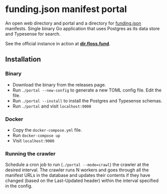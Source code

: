 # funding.json manifest portal

An open web directory and portal and a directory for [funding.json](https://fundingjson.org) manifests. Single binary Go application that uses Postgres as its data store and Typesense for search.

See the official instance in action at **[dir.floss.fund](https://dir.floss.fund)**.

## Installation

### Binary
- Download the binary from the releases page.
- Run `./portal --new-config` to generate a new TOML config file. Edit the file.
- Run `./portal --install` to install the Postgres and Typesense schemas.
- Run `./portal` and visit `localhost:9000`

### Docker
- Copy the `docker-compose.yml` file.
- Run `docker-compose up`
- Visit `localhost:9000`

### Running the crawler
Schedule a cron job to run (`./portal --mode=crawl`) the crawler at the desired interval. The crawler runs N workers and goes through all the manifest URLs in the database and updates their contents if they have changed (based on the Last-Updated header) within the interval specified in the config.
